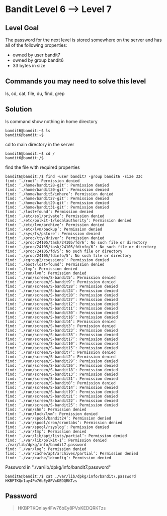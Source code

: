 # Bandit Level 6 --> Level 7
## Level Goal

The password for the next level is stored somewhere on the server and has all of the following properties:
  * owned by user bandit7
  * owned by group bandit6
  * 33 bytes in size


## Commands you may need to solve this level
ls, cd, cat, file, du, find, grep

## Solution
ls command show nothing in home directory 
```console
bandit6@bandit:~$ ls
bandit6@bandit:~$ 
```

cd to main directory in the server
```console
bandit6@bandit:~$ cd /
bandit6@bandit:/$ 
```

find the file with required properties
```console
bandit6@bandit:/$ find -user bandit7 -group bandit6 -size 33c
find: ‘./root’: Permission denied
find: ‘./home/bandit28-git’: Permission denied
find: ‘./home/bandit30-git’: Permission denied
find: ‘./home/bandit5/inhere’: Permission denied
find: ‘./home/bandit27-git’: Permission denied
find: ‘./home/bandit29-git’: Permission denied
find: ‘./home/bandit31-git’: Permission denied
find: ‘./lost+found’: Permission denied
find: ‘./etc/ssl/private’: Permission denied
find: ‘./etc/polkit-1/localauthority’: Permission denied
find: ‘./etc/lvm/archive’: Permission denied
find: ‘./etc/lvm/backup’: Permission denied
find: ‘./sys/fs/pstore’: Permission denied
find: ‘./proc/tty/driver’: Permission denied
find: ‘./proc/24105/task/24105/fd/6’: No such file or directory
find: ‘./proc/24105/task/24105/fdinfo/6’: No such file or directory
find: ‘./proc/24105/fd/5’: No such file or directory
find: ‘./proc/24105/fdinfo/5’: No such file or directory
find: ‘./cgroup2/csessions’: Permission denied
find: ‘./boot/lost+found’: Permission denied
find: ‘./tmp’: Permission denied
find: ‘./run/lvm’: Permission denied
find: ‘./run/screen/S-bandit5’: Permission denied
find: ‘./run/screen/S-bandit9’: Permission denied
find: ‘./run/screen/S-bandit28’: Permission denied
find: ‘./run/screen/S-bandit24’: Permission denied
find: ‘./run/screen/S-bandit20’: Permission denied
find: ‘./run/screen/S-bandit27’: Permission denied
find: ‘./run/screen/S-bandit12’: Permission denied
find: ‘./run/screen/S-bandit11’: Permission denied
find: ‘./run/screen/S-bandit30’: Permission denied
find: ‘./run/screen/S-bandit16’: Permission denied
find: ‘./run/screen/S-bandit4’: Permission denied
find: ‘./run/screen/S-bandit3’: Permission denied
find: ‘./run/screen/S-bandit23’: Permission denied
find: ‘./run/screen/S-bandit33’: Permission denied
find: ‘./run/screen/S-bandit17’: Permission denied
find: ‘./run/screen/S-bandit10’: Permission denied
find: ‘./run/screen/S-bandit15’: Permission denied
find: ‘./run/screen/S-bandit7’: Permission denied
find: ‘./run/screen/S-bandit2’: Permission denied
find: ‘./run/screen/S-bandit29’: Permission denied
find: ‘./run/screen/S-bandit26’: Permission denied
find: ‘./run/screen/S-bandit18’: Permission denied
find: ‘./run/screen/S-bandit13’: Permission denied
find: ‘./run/screen/S-bandit31’: Permission denied
find: ‘./run/screen/S-bandit8’: Permission denied
find: ‘./run/screen/S-bandit14’: Permission denied
find: ‘./run/screen/S-bandit19’: Permission denied
find: ‘./run/screen/S-bandit21’: Permission denied
find: ‘./run/screen/S-bandit22’: Permission denied
find: ‘./run/screen/S-bandit25’: Permission denied
find: ‘./run/shm’: Permission denied
find: ‘./run/lock/lvm’: Permission denied
find: ‘./var/spool/bandit24’: Permission denied
find: ‘./var/spool/cron/crontabs’: Permission denied
find: ‘./var/spool/rsyslog’: Permission denied
find: ‘./var/tmp’: Permission denied
find: ‘./var/lib/apt/lists/partial’: Permission denied
find: ‘./var/lib/polkit-1’: Permission denied
./var/lib/dpkg/info/bandit7.password
find: ‘./var/log’: Permission denied
find: ‘./var/cache/apt/archives/partial’: Permission denied
find: ‘./var/cache/ldconfig’: Permission denied
```

Password in "./var/lib/dpkg/info/bandit7.password" 
```console
bandit6@bandit:/$ cat ./var/lib/dpkg/info/bandit7.password
HKBPTKQnIay4Fw76bEy8PVxKEDQRKTzs
```

## Password
> HKBPTKQnIay4Fw76bEy8PVxKEDQRKTzs
